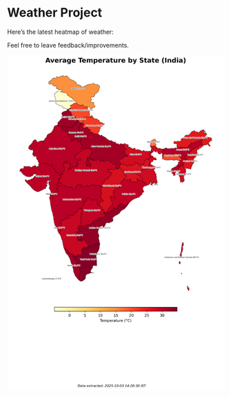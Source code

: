 # Weather Project

Here’s the latest heatmap of weather:

Feel free to leave feedback/improvements.

![India Heatmap](docs/assets/india_heatmap.png?v=DF8E58)
